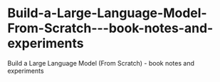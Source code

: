 # Build-a-Large-Language-Model-From-Scratch---book-notes-and-experiments
Build a Large Language Model (From Scratch) - book notes and experiments
